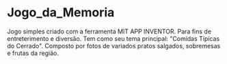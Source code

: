 # Jogo_da_Memoria

Jogo simples criado com a ferramenta MIT APP INVENTOR. Para fins de entreterimento e diversão. Tem como seu tema principal: "Comidas Típicas do Cerrado". Composto por fotos de variados pratos salgados, sobremesas e frutas da região. 
